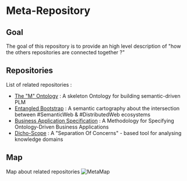 Meta-Repository
==
Goal
-
The goal of this repository is to provide an high level description of 
"how the others repositories are connected together ?"

Repositories
-
List of related repositories :   
* <a href="https://github.com/iPlumb3r/The_M_Ontology">The "M" Ontology</a> : A skeleton Ontology for building semantic-driven PLM    
* <a href="https://github.com/iPlumb3r/EntangledBootstrap">Entangled Bootstrap</a> : A semantic cartography about the intersection between #SemanticWeb & #DistributedWeb ecosystems   
* <a href="https://github.com/iPlumb3r/BizApp-Spec-Methodo">Business Application Specification</a> : A Methodology for Specifying Ontology-Driven Business Applications   
* <a href="https://github.com/iPlumb3r/Dicho-Scope">Dicho-Scope</a> : A "Separation Of Concerns" - based tool for analysing knowledge domains    

Map
-
Map about related repositories
![MetaMap](https://github.com/iPlumb3r/Meta/blob/master/Images/Meta-Map.png)
